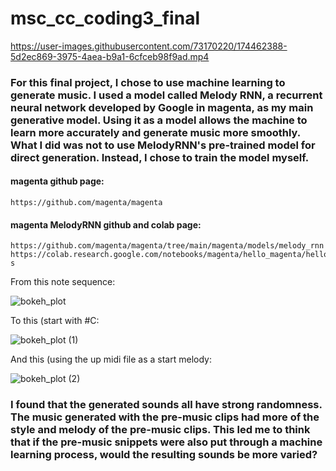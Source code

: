 # msc_cc_coding3_final




https://user-images.githubusercontent.com/73170220/174462388-5d2ec869-3975-4aea-b9a1-6cfceb98f9ad.mp4



### For this final project, I chose to use machine learning to generate music. I used a model called Melody RNN, a recurrent neural network developed by Google in magenta, as my main generative model. Using it as a model allows the machine to learn more accurately and generate music more smoothly. What I did was not to use MelodyRNN's pre-trained model for direct generation. Instead, I chose to train the model myself.


#### magenta github page:
    https://github.com/magenta/magenta


#### magenta MelodyRNN github and colab page:
    https://github.com/magenta/magenta/tree/main/magenta/models/melody_rnn
    https://colab.research.google.com/notebooks/magenta/hello_magenta/hello_magenta.ipynb#scrollTo=71dgCmmBli-s
    
    
From this note sequence:
 
![bokeh_plot](https://user-images.githubusercontent.com/73170220/174497519-eba32751-1154-4775-97b8-609dfd9bffc8.png)

  

To this (start with #C:
 
 
![bokeh_plot (1)](https://user-images.githubusercontent.com/73170220/174497579-5298298a-c7ff-49cf-a100-dc5412dc18b6.png)
 
 
And this (using the up midi file as a start melody:
 
 
![bokeh_plot (2)](https://user-images.githubusercontent.com/73170220/174497716-08126cb0-d4dc-4e04-bc7d-267d8cbd14d9.png)


    
    
### I found that the generated sounds all have strong randomness. The music generated with the pre-music clips had more of the style and melody of the pre-music clips. This led me to think that if the pre-music snippets were also put through a machine learning process, would the resulting sounds be more varied?





